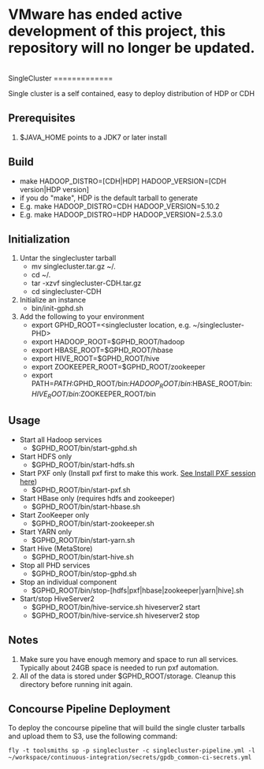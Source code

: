 <h1> VMware has ended active development of this project, this repository will no longer be updated.</h1><br>SingleCluster
=============

Single cluster is a self contained, easy to deploy distribution of HDP or CDH

Prerequisites
-------------

1.	$JAVA_HOME points to a JDK7 or later install

Build
-----

-	make HADOOP_DISTRO=[CDH|HDP] HADOOP_VERSION=[CDH version|HDP version]
-	if you do "make", HDP is the default tarball to generate
-	E.g. make HADOOP_DISTRO=CDH HADOOP_VERSION=5.10.2
-   E.g. make HADOOP_DISTRO=HDP HADOOP_VERSION=2.5.3.0

Initialization
--------------

1. Untar the singlecluster tarball
	-	mv singlecluster.tar.gz ~/.
	-	cd ~/.
	-	tar -xzvf singlecluster-CDH.tar.gz
	-	cd singlecluster-CDH
2. Initialize an instance
	-	bin/init-gphd.sh
3. Add the following to your environment
	-	export GPHD_ROOT=<singlecluster location, e.g. ~/singlecluster-PHD>
	-	export HADOOP_ROOT=$GPHD_ROOT/hadoop
	-	export HBASE_ROOT=$GPHD_ROOT/hbase
	-	export HIVE_ROOT=$GPHD_ROOT/hive
	-	export ZOOKEEPER_ROOT=$GPHD_ROOT/zookeeper
	-	export PATH=$PATH:$GPHD_ROOT/bin:$HADOOP_ROOT/bin:$HBASE_ROOT/bin:$HIVE_ROOT/bin:$ZOOKEEPER_ROOT/bin

Usage
-----

-	Start all Hadoop services
	-	$GPHD_ROOT/bin/start-gphd.sh
-	Start HDFS only
	-	$GPHD_ROOT/bin/start-hdfs.sh
-	Start PXF only (Install pxf first to make this work. [See Install PXF session here](https://cwiki.apache.org/confluence/display/HAWQ/PXF+Build+and+Install))
	-	$GPHD_ROOT/bin/start-pxf.sh
-	Start HBase only (requires hdfs and zookeeper)
	-	$GPHD_ROOT/bin/start-hbase.sh
-	Start ZooKeeper only
	-	$GPHD_ROOT/bin/start-zookeeper.sh
-	Start YARN only
	-	$GPHD_ROOT/bin/start-yarn.sh
-	Start Hive (MetaStore)
	-	$GPHD_ROOT/bin/start-hive.sh
- 	Stop all PHD services
	- 	$GPHD_ROOT/bin/stop-gphd.sh
-	Stop an individual component
	-	$GPHD_ROOT/bin/stop-[hdfs|pxf|hbase|zookeeper|yarn|hive].sh
-	Start/stop HiveServer2
	-	$GPHD_ROOT/bin/hive-service.sh hiveserver2 start
	-	$GPHD_ROOT/bin/hive-service.sh hiveserver2 stop

Notes
-----

1.	Make sure you have enough memory and space to run all services. Typically about 24GB space is needed to run pxf automation.
2.	All of the data is stored under $GPHD_ROOT/storage. Cleanup this directory before running init again.

Concourse Pipeline Deployment
-----------------------------

To deploy the concourse pipeline that will build the single cluster tarballs and upload them to S3, use the following command:
```
fly -t toolsmiths sp -p singlecluster -c singlecluster-pipeline.yml -l ~/workspace/continuous-integration/secrets/gpdb_common-ci-secrets.yml
```
